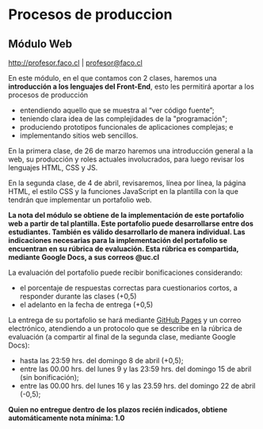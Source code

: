 # Procesos de produccion

## Módulo Web

http://profesor.faco.cl | profesor@faco.cl

En este módulo, en el que contamos con 2 clases, haremos una **introducción a los lenguajes del Front-End**, esto les permitirá aportar a los procesos de producción

- entendiendo aquello que se muestra al “ver código fuente”;
- teniendo clara idea de las complejidades de la "programación"; 
- produciendo prototipos funcionales de aplicaciones complejas; e
- implementando sitios web sencillos.

En la primera clase, de 26 de marzo haremos una introducción general a la web, su producción y roles actuales involucrados, para luego revisar los lenguajes HTML, CSS y JS.

En la segunda clase, de 4 de abril, revisaremos, línea por línea, la página HTML, el estilo CSS y la funciones JavaScript en la plantilla con la que tendrán que implementar un portafolio web.

**La nota del módulo se obtiene de la implementación de este portafolio web a partir de tal plantilla. Este portafolio puede desarrollarse entre dos estudiantes. También es válido desarrollarlo de manera individual. Las indicaciones necesarias para la implementación del portafolio se encuentran en su rúbrica de evaluación. Esta rúbrica es compartida, mediante Google Docs, a sus correos @uc.cl**

La evaluación del portafolio puede recibir bonificaciones considerando: 
- el porcentaje de respuestas correctas para cuestionarios cortos, a responder durante las clases (+0,5)
- el adelanto en la fecha de entrega (+0,5) 

La entrega de su portafolio se hará mediante [GitHub Pages](https://pages.github.com/) y un correo electrónico, atendiendo a un protocolo que se describe en la rúbrica de evaluación (a compartir al final de la segunda clase, mediante Google Docs):


- hasta las 23:59 hrs. del domingo 8 de abril (+0,5);
- entre las 00.00 hrs. del lunes 9 y las 23:59 hrs. del domingo 15 de abril (sin bonificación);
- entre las 00.00 hrs. del lunes 16 y las 23.59 hrs. del domingo 22 de abril (-0,5);

**Quien no entregue dentro de los plazos recién indicados, obtiene automáticamente nota mínima: 1.0**
